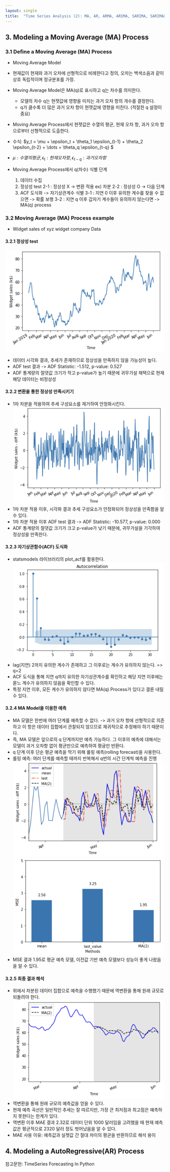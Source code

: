 ```yaml
---
layout: single
title:  "Time Series Analysis (2): MA, AR, ARMA, ARIMA, SARIMA, SARIMAX, VAR"
---
```


## 3. Modeling a Moving Average (MA) Process
### 3.1 Define a Moving Average (MA) Process
- Moving Average Model
 - 현재값이 현재와 과거 오차에 선형적으로 비례한다고 정의, 오차는 백색소음과 같이 상호 독립적이며 정규분포를 가정.
 - Moving Average Model은 MA(q)로 표시하고 q는 차수를 의미한다.
   - 모델의 차수 q는 현잿값에 영향을 미치는 과거 오차 항의 개수를 결정한다.
   - q가 클수록 더 많은 과거 오차 항이 현잿값에 영향을 미친다. (적절한 q 설정이 중요)
 - Moving Average Process에서 현잿값은 수열의 평균, 현재 오차 항, 과거 오차 항으로부터 선형적으로 도출한다.
 - 수식: $y_t = \mu + \epsilon_t + \theta_1 \epsilon_{t-1} + \theta_2 \epsilon_{t-2} + \dots + \theta_q \epsilon_{t-q} $
 - $\mu: 수열의 평균, \epsilon_t: 현재 오차 항, \epsilon_{t-q}: 과거 오차 항$

- Moving Average Process에서 q(차수) 식별 단계
  1. 데이터 수집
  2. 정상성 test
    2-1 : 정상성 X -> 변환 적용 ex) 차분
    2-2 : 정상성 O -> 다음 단계
  3. ACF 도식화 -> 자기상관계수 식별
    3-1 : 지연 0 이후 유의한 계수를 찾을 수 없으면 -> 확률 보행
    3-2 : 지연 q 이후 갑자기 계수들이 유의하지 않는다면 -> MA(q) process

### 3.2 Moving Average (MA) Process example
- Widget sales of xyz widget company Data
#### 3.2.1 정상성 test
![photo 178](/assets/img/blog/img178.png)                
- 데이터 시각화 결과, 추세가 존재하므로 정상성을 만족하지 않을 가능성이 높다.
- ADF test 결과 ->  ADF Statistic: -1.512, p-value: 0.527
- ADF 통계량의 절댓값 크기가 작고 p-value가 높기 때문에 귀무가설 채택으로 현재 해당 데이터는 비정상성

#### 3.2.2 변환을 통한 정상성 만족시키기
- 1차 차분을 적용하여 추세 구성요소를 제거하여 안정화시킨다.               
![photo 179](/assets/img/blog/img179.png)         
- 1차 차분 적용 이후, 시각화 결과 추세 구성요소가 안정화되어 정상성을 만족함을 알 수 있다.
- 1차 차분 적용 이후 ADF test 결과 -> ADF Statistic: -10.577, p-value: 0.000
- ADF 통계량의 절댓값 크기가 크고 p-value가 낮기 때문에, 귀무가설을 기각하여 정상성을 만족한다.

#### 3.2.3 자기상관함수(ACF) 도식화
- statsmodels 라이브러리의 plot_acf를 활용한다.                   
![photo 180](/assets/img/blog/img180.png)               
- lag(지연) 2까지 유의한 계수가 존재하고 그 이후로는 계수가 유의하지 않는다. => q=2
- ACF 도식을 통해 지연 q까지 유의한 자기상관계수를 확인하고 해당 지연 이후에는 몯느 계수가 유의하지 않음을 확인할 수 있다.
- 특정 지연 이후, 모든 계수가 유의하지 않다면 MA(q) Process가 있다고 결론 내릴 수 있다.

#### 3.2.4 MA Model을 이용한 예측
- MA 모델은 한번에 여러 단계를 예측할 수 없다. -> 과거 오차 항에 선형적으로 의존하고 이 항은 데이터 집합에서 관찰되지 않으므로 재귀적으로 추정해야 하기 때문이다.
- 즉, MA 모델은 앞으로의 q 단계까지만 예측 가능하다. 그 이후의 예측에 대해서는 모델이 과거 오차항 없이 평균만으로 예측하여 평귱만 반환다.
- q 단계 이후 단순 평균 예측을 막기 위해 롤링 예측(rolling forecast)을 사용한다.
- 롤링 예측: 여러 단계를 예측할 때까지 반복해서 q번의 시간 단계씩 예측을 진행                  
![photo 181](/assets/img/blog/img181.png)                    
![photo 182](/assets/img/blog/img182.png)                       
- MSE 결과 1.95로 평균 예측 모델, 이전값 기반 예측 모델보다 성능이 좋게 나왔음을 알 수 있다.             

#### 3.2.5 최종 결과 해석 
- 위에서 차분된 데이터 집합으로 예측을 수행했기 때문에 역변환을 통해 원래 규모로 되돌려야 한다.                
![photo 183](/assets/img/blog/img183.png)                            
- 역변환을 통해 원래 규모의 예측값을 얻을 수 있다.
- 현재 예측 곡선은 일반적인 추세는 잘 따르지만, 가장 큰 최저점과 최고점은 예측하지 못한다는 한계가 있다.
- 역변환 이후 MAE 결과 2.32로 데이터 단위 1000 달러임을 고려했을 때 현재 예측값은 평균적으로 2320 달러 정도 벗어났음을 알 수 있다.
- MAE 사용 이유: 예측값과 실젯값 간 절대 차이의 평균을 반환하므로 해석 용이

## 4. Modeling a AutoRegressive(AR) Process



참고문헌: TimeSeries Forecasting In Python
